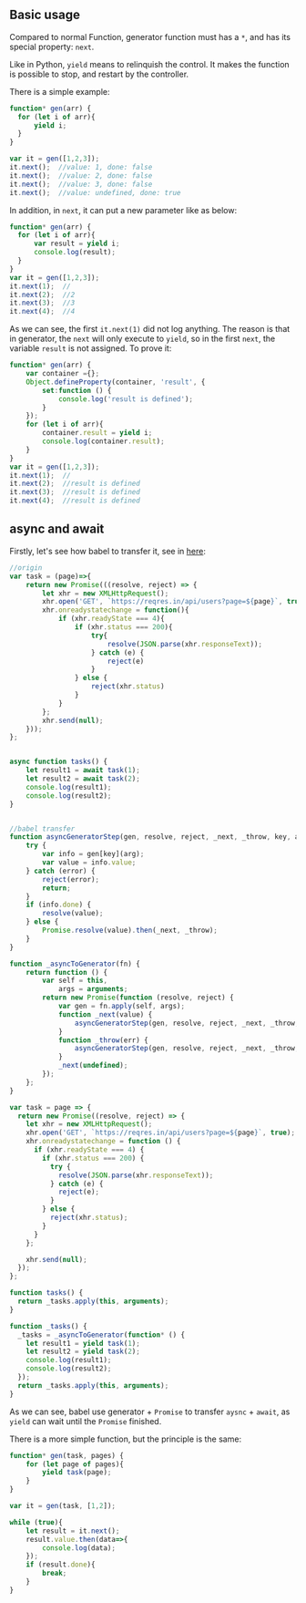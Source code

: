 ## Basic usage

Compared to normal Function, generator function must has a `*`, and has its special 
property: `next`. 

Like in Python, `yield` means to relinquish the control. It makes the function is possible to 
stop, and restart by the controller.

There is a simple example:

```js
function* gen(arr) {
  for (let i of arr){
      yield i;
  }
}

var it = gen([1,2,3]);
it.next();  //value: 1, done: false
it.next();  //value: 2, done: false
it.next();  //value: 3, done: false
it.next();  //value: undefined, done: true
```

In addition, in `next`, it can put a new parameter like as below:

```js
function* gen(arr) {
  for (let i of arr){
      var result = yield i;
      console.log(result);
  }
}
var it = gen([1,2,3]);
it.next(1);  //
it.next(2);  //2
it.next(3);  //3
it.next(4);  //4
```

As we can see, the first `it.next(1)` did not log anything. The reason is that in generator, the `next` will only execute to 
`yield`, so in the first `next`, the variable `result` is not assigned. To prove it:

```js
function* gen(arr) {
    var container ={};
    Object.defineProperty(container, 'result', {
        set:function () {
            console.log('result is defined');
        }
    });
    for (let i of arr){
        container.result = yield i;
        console.log(container.result);
    }
}
var it = gen([1,2,3]);
it.next(1);  //
it.next(2);  //result is defined
it.next(3);  //result is defined
it.next(4);  //result is defined
```



## async and await

Firstly, let's see how babel to transfer it, see in [here](https://babeljs.io/repl#?babili=false&browsers=&build=&builtIns=false&spec=false&loose=false&code_lz=G4QwTgBALiDODWEC8EAUAHEBzApgSiQD4BvAKAgojBygFcwA7CBnAdwgAUwB7AWwEtYOVCOqxuAG2A4ANFRwArHAGMoeZIQhlKOiBJoQAHgAtIKFuwAaAWQAyACShR0AJRwBHWjlhRUeANzkuhQmYAB03Og4DKgA5ADiAKIAKrFyAAbGTuiwAFwA9PnU7mJh_Az5IOj8-bRCYLAA_Ji4SAAkxC04AL7pclBgXgFBwaERDNQgACYAnj4gUCrGIAy4yBAAZrQMqvzcMXjawbr8G2hjk7MAyjCLyEgoACyHI8fBp-emYfN0sPcoACYAAxAl5vcGUAYzI4Q2HycRSYQAKSuAHkAHJhTANYQXbzofZCZI4QxqYZwt7dCDKBbKYxofBaV4U47UJSqVD4ZksiDdbkQqk4CRCJk83RslS-MY_Op4fngvlwxXHbqBN7S6JTVAMWgSCTkyjdPDDVWkM1wGY7TbbXb7aBweCwPyiyj6KDw3VQACM6xArBA_HdMAQqC9Boobo9EigAN9_sD9pDAPD1MJkhwYQk3CwqDEnrDasoyjT-kz2dz3k9ycCfKAA&debug=false&forceAllTransforms=false&shippedProposals=false&circleciRepo=&evaluate=false&fileSize=false&timeTravel=false&sourceType=module&lineWrap=true&presets=es2017%2Creact%2Cstage-2&prettier=false&targets=&version=7.5.5&externalPlugins=):

```js
//origin
var task = (page)=>{
    return new Promise(((resolve, reject) => {
        let xhr = new XMLHttpRequest();
        xhr.open('GET', `https://reqres.in/api/users?page=${page}`, true);
        xhr.onreadystatechange = function(){
            if (xhr.readyState === 4){
                if (xhr.status === 200){
                    try{
                        resolve(JSON.parse(xhr.responseText));
                    } catch (e) {
                        reject(e)
                    }
                } else {
                    reject(xhr.status)
                }
            }
        };
        xhr.send(null);
    }));
};


async function tasks() {
    let result1 = await task(1);
    let result2 = await task(2);
    console.log(result1);
    console.log(result2);
}


//babel transfer
function asyncGeneratorStep(gen, resolve, reject, _next, _throw, key, arg) {
    try { 
        var info = gen[key](arg); 
        var value = info.value; 
    } catch (error) { 
        reject(error); 
        return; 
    } 
    if (info.done) { 
        resolve(value); 
    } else { 
        Promise.resolve(value).then(_next, _throw); 
    } 
}

function _asyncToGenerator(fn) { 
    return function () {
        var self = this, 
            args = arguments; 
        return new Promise(function (resolve, reject) { 
            var gen = fn.apply(self, args); 
            function _next(value) { 
                asyncGeneratorStep(gen, resolve, reject, _next, _throw, "next", value); 
            } 
            function _throw(err) { 
                asyncGeneratorStep(gen, resolve, reject, _next, _throw, "throw", err); 
            } 
            _next(undefined); 
        });
    }; 
}

var task = page => {
  return new Promise((resolve, reject) => {
    let xhr = new XMLHttpRequest();
    xhr.open('GET', `https://reqres.in/api/users?page=${page}`, true);
    xhr.onreadystatechange = function () {
      if (xhr.readyState === 4) {
        if (xhr.status === 200) {
          try {
            resolve(JSON.parse(xhr.responseText));
          } catch (e) {
            reject(e);
          }
        } else {
          reject(xhr.status);
        }
      }
    };

    xhr.send(null);
  });
};

function tasks() {
  return _tasks.apply(this, arguments);
}

function _tasks() {
  _tasks = _asyncToGenerator(function* () {
    let result1 = yield task(1);
    let result2 = yield task(2);
    console.log(result1);
    console.log(result2);
  });
  return _tasks.apply(this, arguments);
}
```

As we can see, babel use generator + `Promise` to transfer `aysnc` + `await`,
as `yield` can wait until the `Promise` finished. 

There is a more simple function, but the principle is the same:

```js
function* gen(task, pages) {
    for (let page of pages){
        yield task(page);
    }
}

var it = gen(task, [1,2]);

while (true){
    let result = it.next();
    result.value.then(data=>{
        console.log(data);
    });
    if (result.done){
        break;
    }
}
```

